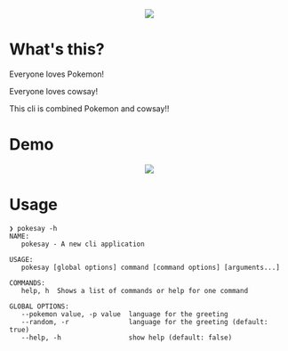 <div align="center">
  <img src="https://fontmeme.com/permalink/200315/fe99a2a93a69f5199f81b7b443354dd0.png">
</div>

# What's this?
Everyone loves Pokemon!

Everyone loves cowsay!

This cli is combined Pokemon and cowsay!!

# Demo
<div align="center">
  <img src="https://github.com/TaigaMikami/Pokesay/blob/master/images/demo/pokesay-demo.gif?raw=true">
</div>

# Usage
```
❯ pokesay -h
NAME:
   pokesay - A new cli application

USAGE:
   pokesay [global options] command [command options] [arguments...]

COMMANDS:
   help, h  Shows a list of commands or help for one command

GLOBAL OPTIONS:
   --pokemon value, -p value  language for the greeting
   --random, -r               language for the greeting (default: true)
   --help, -h                 show help (default: false)
```
